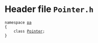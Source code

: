 # Header file `Pointer.h`<a id="Pointer.h"></a>

<pre><code class="language-cpp">namespace <a href='doc_Rect.md#Rect.h'>pa</a>
{
    class <a href='doc_Pointer.md#Pointer.h'>Pointer</a>;
}</code></pre>
